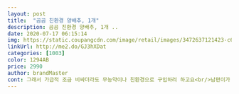 ```yaml
---
layout: post 
title:  "곰곰 친환경 양배추, 1개" 
description: 곰곰 친환경 양배추, 1개 ..
date: 2020-07-17 06:15:14 
img: https://static.coupangcdn.com/image/retail/images/3472637121423-c68aabc5-4c38-44d8-ac6c-81ffaba94e86.jpg 
linkUrl: http://me2.do/GJ3hXDat 
categories: [1003] 
color: 1294AB 
price: 2990 
author: brandMaster 
cont: 그래서 가급적 조금 비싸더라도 무농약이나 친환경으로 구입하려 하고요<br/>남편이가 젤 좋아하는 양배추!!!<br/>너무 간편하게 이용할수 있다는 점이 너무 좋은것 같아요!<br/>너무 맛있게 먹었어요!<br/>농약 성분이 많대요 ㅠㅠ 소독을 잘 해서 먹어야 한다는뎅,<br/>다이어트를 위해 야채를 많이 접하려고 하는데,<br/>단맛가득한 양배추라서 계속 손이가더라구요!<br/>막상 장보러가서 사오기에는 금액도 많이 비싸고, 무겁고 한데,<br/>매 식단에 양배추찜이 있었으면 좋겠다는 희망사항으로<br/>생으로도 먹고 계란에도 넣어먹고 엄청 먹어요♡<br/>식감이 너무 좋은 양배추에요!<br/>식감이 좋은 양배추가 일품이죠!<br/>싱싱함도 반갈라보니 가득하고, 겉면에 흠집도 적고!<br/>양배추가 위에도 좋고 소화에도 도움을 주는 아주 좋은 채소인데<br/>양배추는 거의 떨어지지 않게 구비해두어요.<br/><br/> 
---
```

 